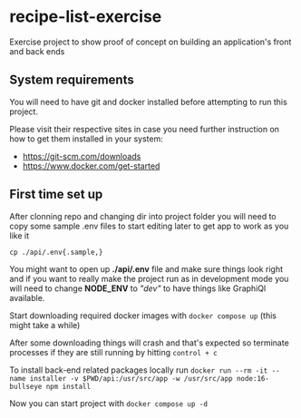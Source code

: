 # recipe-list-exercise
Exercise project to show proof of concept on building an application's front and back ends

## System requirements

You will need to have git and docker installed before attempting to run this project.

Please visit their respective sites in case you need further instruction on how to get them installed in your system:
- https://git-scm.com/downloads
- https://www.docker.com/get-started

## First time set up

After clonning repo and changing dir into project folder you will need to copy some sample .env files to start editing later to get app to work as you like it

`cp ./api/.env{.sample,}`

You might want to open up __./api/.env__ file and make sure things look right and if you want to really make the project run as in development mode you will need to change __NODE_ENV__ to _"dev"_ to have things like GraphiQl available.

Start downloading required docker images with `docker compose up` (this might take a while)

After some downloading things will crash and that's expected so terminate processes if they are still running by hitting `control + c`

To install back-end related packages locally run `docker run --rm -it --name installer -v $PWD/api:/usr/src/app -w /usr/src/app node:16-bullseye npm install`

Now you can start project with `docker compose up -d`
